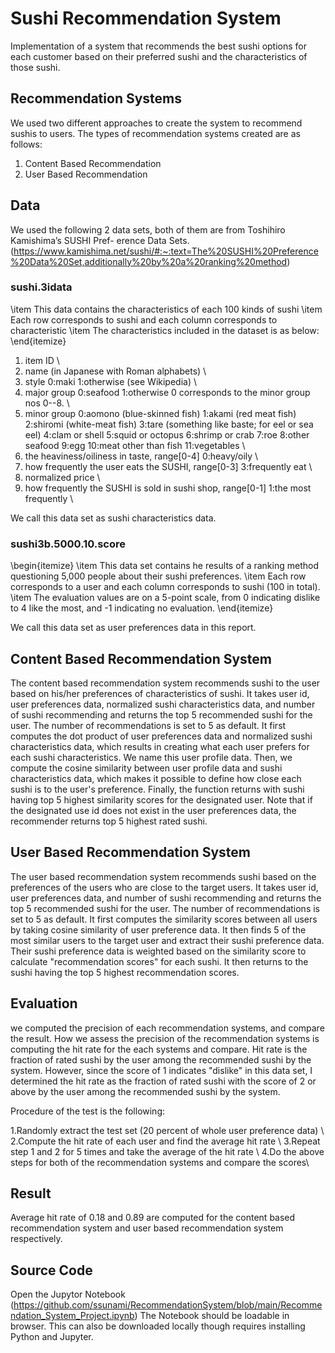 # Sushi Recommendation System
Implementation of a system that recommends the best sushi options for each customer based on their preferred sushi and the characteristics of those sushi.

## Recommendation Systems
We used two different approaches to create the system to recommend sushis to users. The types of recommendation systems created are as follows:

1. Content Based Recommendation 
2. User Based Recommendation

## Data
We used the following 2 data sets, both of them are from Toshihiro Kamishima’s SUSHI Pref-
erence Data Sets. (https://www.kamishima.net/sushi/#:~:text=The%20SUSHI%20Preference%20Data%20Set,additionally%20by%20a%20ranking%20method)

### sushi.3idata
\item This data contains the characteristics of each 100 kinds of sushi
    \item Each row corresponds to sushi and each column corresponds to characteristic
    \item The characteristics included in the dataset is as below:
\end{itemize}
1. item ID \\
2. name (in Japanese with Roman alphabets) \\
3. style 0:maki 1:otherwise (see Wikipedia) \\
4. major group 0:seafood 1:otherwise 0 corresponds to the minor group nos 0--8. \\
5. minor group 0:aomono (blue-skinned fish) 1:akami (red meat fish) 2:shiromi (white-meat fish) 3:tare (something like baste; for eel or sea eel) 4:clam or shell 5:squid or octopus 6:shrimp or crab 7:roe 8:other seafood 9:egg 10:meat other than fish 11:vegetables \\
6. the heaviness/oiliness in taste, range[0-4] 0:heavy/oily \\
7. how frequently the user eats the SUSHI, range[0-3] 3:frequently eat \\
8. normalized price \\
9. how frequently the SUSHI is sold in sushi shop, range[0-1] 1:the most frequently \\

We call this data set as sushi characteristics data.

### sushi3b.5000.10.score
\begin{itemize}
    \item This data set contains he results of a ranking method questioning 5,000 people about their sushi preferences.
    \item Each row corresponds to a user and each column corresponds to sushi (100 in total).
    \item The evaluation values are on a 5-point scale, from 0 indicating dislike to 4 like the most, and -1 indicating no evaluation.
\end{itemize}

We call this data set as user preferences data in this report.

##  Content Based Recommendation System
The content based recommendation system recommends sushi to the user based on his/her preferences of characteristics of sushi. It takes user id, user preferences data, normalized sushi characteristics data, and number of sushi recommending and returns the top 5 recommended sushi for the user. The number of recommendations is set to 5 as default. It first computes the dot product of user preferences data and normalized sushi characteristics data, which results in creating what each user prefers for each sushi characteristics. We name this user profile data. Then, we compute the cosine similarity between user profile data and sushi characteristics data, which makes it possible to define how close each sushi is to the user's preference. Finally, the function returns with sushi having top 5 highest similarity scores for the designated user. Note that if the designated use id does not exist in the user preferences data, the recommender returns top 5 highest rated sushi.

## User Based Recommendation System
The user based recommendation system recommends sushi based on the preferences of the users who are close to the target users. It takes user id, user preferences data, and number of sushi recommending and returns the top 5 recommended sushi for the user. The number of recommendations is set to 5 as default. It first computes the similarity scores between all users by taking cosine similarity of user preference data. It then finds 5 of the most similar users to the target user and extract their sushi preference data. Their sushi preference data is weighted based on the similarity score to calculate "recommendation scores" for each sushi. It then returns to the sushi having the top 5 highest recommendation scores.

## Evaluation
we computed the precision of each recommendation systems, and compare the result. How we assess the precision of the recommendation systems is computing the hit rate for the each systems and compare. Hit rate is the fraction of rated sushi by the user among the recommended sushi by the system. However, since the score of 1 indicates "dislike" in this data set, I determined the hit rate as the fraction of rated sushi with the score of 2 or above by the user among the recommended sushi by the system.

Procedure of the test is the following:

1.Randomly extract the test set (20 percent of whole user preference data) \\
2.Compute the hit rate of each user and find the average hit rate \\
3.Repeat step 1 and 2 for 5 times and take the average of the hit rate  \\
4.Do the above steps for both of the recommendation systems and compare the scores\\

## Result
Average hit rate of 0.18 and 0.89 are computed for the content based recommendation system and user based recommendation system respectively.

## Source Code
Open the Jupytor Notebook (https://github.com/ssunami/RecommendationSystem/blob/main/Recommendation_System_Project.ipynb) The Notebook should be loadable in browser. This can also be downloaded locally though requires installing Python and Jupyter.

